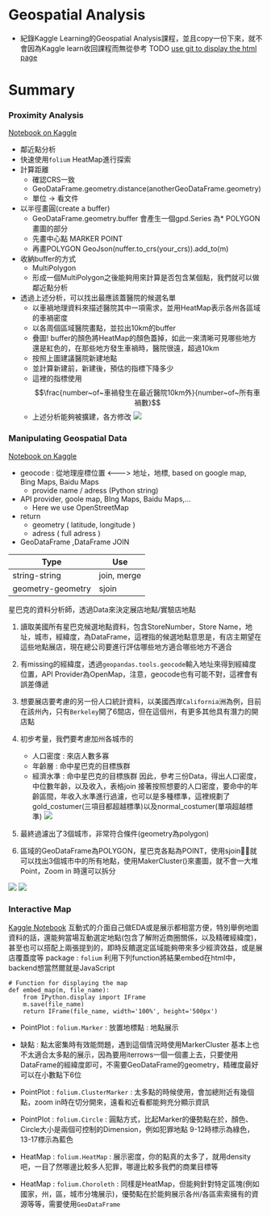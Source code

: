 # Geospatial Analysis 
* 紀錄Kaggle Learning的Geospatial Analysis課程，並且copy一份下來，就不會因為Kaggle learn收回課程而無從參考
TODO [use git to display the html page](https://www.finex.co/how-to-display-html-in-github/)
# Summary


### Proximity Analysis
[Notebook on Kaggle](https://www.kaggle.com/ylt0609/exercise-proximity-analysis)
* 鄰近點分析
* 快速使用`folium` HeatMap進行探索
* 計算距離
  * 確認CRS一致
  * GeoDataFrame.geometry.distance(anotherGeoDataFrame.geometry)
  * 單位 -> 看文件
* 以半徑畫圓(create a buffer)
  * GeoDataFrame.geometry.buffer 會產生一個gpd.Series 為* POLYGON 畫圖的部分
  * 先畫中心點 MARKER POINT
  * 再畫POLYGON GeoJson(nuffer.to_crs(your_crs)).add_to(m)
* 收納buffer的方式
  * MultiPolygon
  * 形成一個MultiPolygon之後能夠用來計算是否包含某個點，我們就可以做鄰近點分析
* 透過上述分析，可以找出最應該蓋醫院的候選名單
  * 以車禍地理資料來描述醫院其中一項需求，並用HeatMap表示各州各區域的車禍密度
  * 以各周個區域醫院畫點，並拉出10km的buffer
  * 疊圖! buffer的顏色將HeatMap的顏色蓋掉，如此一來清晰可見哪些地方還是紅色的，在那些地方發生車禍時，醫院很遠，超過10km
  * 按照上圖建議醫院新建地點
  * 並計算新建前，新建後，預估的指標下降多少
  * 這裡的指標使用 $$\frac{number~of~車禍發生在最近醫院10km外}{number~of~所有車禍數}$$
  * 上述分析能夠被擴建，各方修改
  <img src='./images/Geo_1.png'></img>

### Manipulating Geospatial Data
[Notebook on Kaggle](https://www.kaggle.com/ylt0609/exercise-manipulating-geospatial-data)

* geocode : 從地理座標位置 <---> 地址，地標, based on google map, Bing Maps, Baidu Maps
  * provide name / adress (Python string)
* API provider, goole map, BIng Maps, Baidu Maps,...
  * Here we use OpenStreetMap
* return
  * geometry ( latitude, longitude )
  * adress ( full adress )
* GeoDataFrame ,DataFrame JOIN

|Type|Use|
|----|---|
|string-string|join, merge|
|geometry-geometry|sjoin|

星巴克的資料分析師，透過Data來決定展店地點/實驗店地點
1. 讀取美國所有星巴克候選地點資料，包含StoreNumber，Store Name，地址，城市，經緯度，為DataFrame，這裡指的候選地點意思是，有店主期望在這些地點展店，現在總公司要進行評估哪些地方適合哪些地方不適合
2. 有missing的經緯度，透過`geopandas.tools.geocode`輸入地址來得到經緯度位置，API Provider為OpenMap，注意，geocode也有可能不對，這裡會有誤差傳遞
3. 想要展店要考慮的另一份人口統計資料，以美國西岸`California`洲為例，目前在該州內，只有`Berkeley`開了6間店，但在這個州，有更多其他具有潛力的開店點
4. 初步考量，我們要考慮加州各城市的
   * 人口密度 : 來店人數多寡
   * 年齡層 : 命中星巴克的目標族群
   * 經濟水準 : 命中星巴克的目標族群 
因此，參考三份Data，得出人口密度，中位數年齡，以及收入，表格join
接著按照想要的人口密度，要命中的年齡區間，年收入水準進行過濾，也可以是多種標準，這裡規劃了gold_costumer(三項目都超越標準)以及normal_costumer(單項超越標準)
    <img src='./images/Geo_2.png'></img>
5. 最終過濾出了3個城市，非常符合條件(geometry為polygon)

6. 區域的GeoDataFrame為POLYGON，星巴克各點為POINT，使用sjoin，就可以找出3個城市中的所有地點，使用MakerCluster()來畫圖，就不會一大堆Point，Zoom in 時還可以拆分

<img src='./images/Geo_3.png'></img>
<img src='./images/Geo_4.png'></img>

### Interactive Map
[Kaggle Notebook](https://www.kaggle.com/alexisbcook/interactive-maps)
互動式的介面自己做EDA或是展示都相當方便，特別舉例地圖資料的話，還能夠當場互動選定地點(包含了解附近商圈關係，以及精確經緯度)，甚至也可以搭配上兩張提到的，即時反饋選定區域能夠帶來多少經濟效益，或是展店覆蓋度等
package : `folium`
利用下列function將結果embed在html中，backend想當然爾就是JavaScript
```
# Function for displaying the map
def embed_map(m, file_name):
    from IPython.display import IFrame
    m.save(file_name)
    return IFrame(file_name, width='100%', height='500px')
```
* PointPlot : `folium.Marker` : 放置地標點 : 地點展示
* 缺點 : 點太密集時有效能問題，遇到這個情況時使用MarkerCluster
基本上也不太適合太多點的展示，因為要用iterrows一個一個畫上去，只要使用DataFrame的經緯度即可，不需要GeoDataFrame的geometry，精確度最好可以在小數點下6位

* PointPlot : `folium.ClusterMarker` : 太多點的時候使用，會加總附近有幾個點，zoom in時在切分開來，遠看和近看都能夠充分顯示資訊

* PointPlot : `folium.Circle` : 圓點方式，比起Marker的優勢點在於，顏色、Circle大小是兩個可控制的Dimension，例如犯罪地點 9-12時標示為綠色，13-17標示為藍色

* HeatMap : `folium.HeatMap` : 展示密度，你的點真的太多了，就用density吧，一目了然哪邊比較多人犯罪，哪邊比較多我們的商業目標等

* HeatMap : `folium.Choroleth` : 同樣是HeatMap，但能夠針對特定區塊(例如國家，州，區，城市分塊展示)，優勢點在於能夠展示各州/各區索索擁有的資源等等，需要使用`GeoDataFrame`